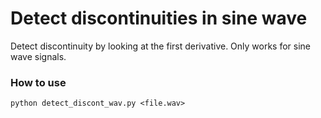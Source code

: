 # Detect discontinuities in sine wave
Detect discontinuity by looking at the first derivative. Only works for sine wave signals.

### How to use
```
python detect_discont_wav.py <file.wav>
```



